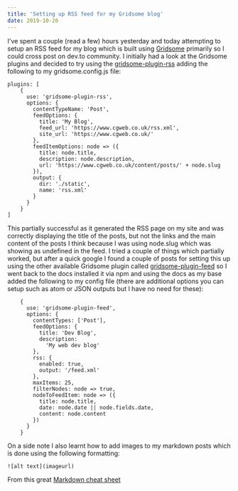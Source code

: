 ```yaml
---
title: 'Setting up RSS feed for my Gridsome blog'
date: 2019-10-26
---
```


I've spent a couple (read a few) hours yesterday and today attempting to setup an RSS feed for my blog which is built using [Gridsome](https://gridsome.org/) primarily so I could cross post on dev.to community. I initially had a look at the Gridsome plugins and decided to try using the [gridsome-plugin-rss](https://gridsome.org/plugins/gridsome-plugin-rss) adding the following to my gridsome.config.js file:

```
plugins: [
    {
      use: 'gridsome-plugin-rss',
      options: {
        contentTypeName: 'Post',
        feedOptions: {
          title: 'My Blog',
          feed_url: 'https://www.cgweb.co.uk/rss.xml',
          site_url: 'https://www.cgweb.co.uk/'
        },
        feedItemOptions: node => ({
          title: node.title,
          description: node.description,
          url: 'https://www.cgweb.co.uk/content/posts/' + node.slug
        }),
        output: {
          dir: './static',
          name: 'rss.xml'
        }
      }
    }
]
```

This partially successful as it generated the RSS page on my site and was correctly displaying the title of the posts, but not the links and the main content of the posts I think because I was using node.slug which was showing as undefined in the feed. I tried a couple of things which partially worked, but after a quick google I found a couple of posts for setting this up using the other available Gridsome plugin called [gridsome-plugin-feed](https://gridsome.org/plugins/gridsome-plugin-feed) so I went back to the docs installed it via npm and using the docs as my base added the following to my config file (there are additional options you can setup such as atom or JSON outputs but I have no need for these):

```
    {
      use: 'gridsome-plugin-feed',
      options: {
        contentTypes: ['Post'],
        feedOptions: {
          title: 'Dev Blog',
          description:
            'My web dev blog'
        },
        rss: {
          enabled: true,
          output: '/feed.xml'
        },
        maxItems: 25,
        filterNodes: node => true,
        nodeToFeedItem: node => ({
          title: node.title,
          date: node.date || node.fields.date,
          content: node.content
        })
      }
    }
```

On a side note I also learnt how to add images to my markdown posts which is done using the following formatting:

```
![alt text](imageurl)
```

From this great [Markdown cheat sheet](https://www.markdownguide.org/cheat-sheet)
